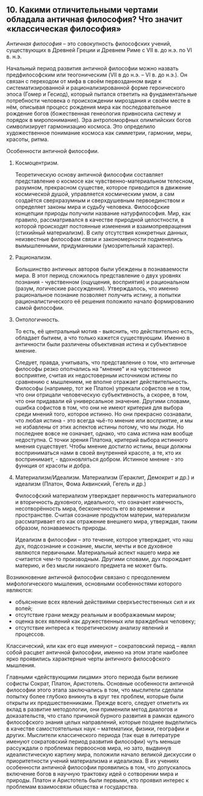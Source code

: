 ﻿## 10. Какими отличительными чертами обладала античная философия? Что значит «классическая философия»

*Античная философия* – это совокупность философских учений, существующих
в Древней Греции и Древнем Риме с VII в. до н.э. по VI в. н.э.

Начальный период развития античной философии можно назвать предфилософским
или теогоническим (VII в до н.э. – VI в. до н.э.). Он связан с переходом
от мифа в своём первозданном виде к систематизированной и рационализированной
форме героического эпоса (Гомер и Гесиод), который пытался ответить
на фундаментальные потребности человека о происхождении мироздания
и своём месте в нём, описывая процесс рождения мира как последовательное
рождение богов (божественная генеология привносила систему и порядок
в миропонимание). Эра антропоморфных олимпийских богов символизирует
гармонизацию космоса. Это определило художественное понимание космоса
как симметрии, гармонии, меры, красоты, ритма.

Особенности античной философии.

1.  Космоцентризм.

	Теоретическую основу античной философии составляет
	представление о космосе как чувственно-материальном телесном, разумном,
	прекрасном существе, которое приводится в движение космической душой,
	управляется космическим умом, а сам создаётся сверхразумным и сверхдушевным
	первоединством и определяет законы мира и судьбу человека. Философские
	концепции природы получили название натурфилософия. Мир, как правило,
	рассматривался в качестве природной целостности, в которой происходят
	постоянные изменения и взаимопревращения (стихийный материализм).
	В силу отсутствия конкретных данных, неизвестные философам связи
	и закономерности подменялись вымышленными, придуманными (умозрительный
	характер).

2.  Рационализм.

	Большинство античных авторов были убеждены
	в познаваемости мира. В этот период сложилось представление о двух уровнях
	познания - чувственном (ощущения, восприятия) и рациональном (разум,
	логические рассуждения). Утверждалось, что именно рациональное познание
	позволяет получить истину, а попытки рационалистического её решения
	положило начало формированию самой философии.

3.  Онтологичность.

	То есть, её центральный мотив - выяснить, что действительно
	есть, обладает бытием, а что только кажется существующим. Именно
	в античности были различены объективная истина и субъективное мнение.

	Следует, правда, учитывать, что представление о том, что античные философы
	резко ополчались на "мнение" и на чувственное восприятие, считая их
	недостоверным источником истины по сравнению с мышлением, не вполне
	отражает действительность. Философы (например, тот же Платон) упрекали
	софистов не в том, что они отрицали человеческую субъективность, а скорее,
	в том, что они придавали ей универсальное значение. Другими словами,
	ошибка софистов в том, что они не имеют критерия для выбора среди мнений
	того, которое истинно. Но они прекрасно сознавали, что любая истина -
	это всегда чьё-то мнение или восприятие, и мы не избавлены от этих
	аспектов истины потому, что мы люди. Но последнее вовсе не означает,
	однако, что сама истина нам вообще недоступна.
	С точки зрения Платона, критерий выбора истинного мнения существует.
	Чтобы мнение достигло истины, вещи должны восприниматься нами в своей
	внутренней красоте, а те, кто их воспринимает, - вдохновляться добром.
	Истинное мнение - это функция от красоты и добра.

4.  Материализм/Идеализм. Материализм (Гераклит, Демокрит и др.) и идеализм
   (Платон, Фома Аквинский, Гегель и др.)

	Философский материализм утверждает первичность материального
	и вторичность духовного, идеального, что означает извечность,
	несотворённость мира, бесконечность его во времени и пространстве.
	Считая сознание продуктом материи, материализм рассматривает его
	как отражение внешнего мира, утверждая, таким образом,
	познаваемость природы.

	Идеализм в философии – это течение, которое утверждает, что наш дух,
	подсознание и сознание, мысли, мечты и все духовное являются первичными.
	Материальный аспект нашего мира же считается чем-то производным.
	Другими словами, дух порождает материю, и без мысли никакого предмета
	не может быть.

Возникновение античной философии связано с преодолением мифологического
мышления, основными особенностями которого являются:

- объяснение всех явлений действиями сверхъестественных сил и их волей;
- отсутствие грани между реальным и воображаемым миром;
- оценка всех явлений как дружественных или враждебных человеку;
- отсутствие интереса к теоретическому анализу явлений и процессов.

Классический, или как его еще именуют – сократовский период – являл собой
расцвет античной философии, именно на этом этапе наиболее ярко проявились
характерные черты античного философского мышления.

Главными «действующими лицами» этого периода были великие софисты Сократ,
Платон, Аристотель. Основные особенности античной философии этого этапа
заключались в том, что мыслители сделали попытку более глубоко вникнуть
в круг тех проблем, которые были открыты их предшественниками. Прежде всего,
следует отметить их вклад в развитие методологии, они применили метод диалогов
и доказательств, что стало причиной бурного развития в рамках единого
философского знания целых направлений, которые позднее выделились в качестве
самостоятельных наук – математики, физики, географии и других. Мыслители
классического периода (так еще в литературе именуют сократовский период
развития философии) чуть меньше рассуждали о проблемах первооснов мира,
но зато, выдвинув идеалистическую картину мира, положили начало великой
дискуссии о приоритетности учений материализма и идеализма. В их учениях
особенности античной философии проявились в том, что допускалось включение
богов в научную трактовку идей о сотворении мира и природы. Платон и Аристотель
были первыми, кто проявил интерес к проблемам взаимосвязи общества
и государства.
